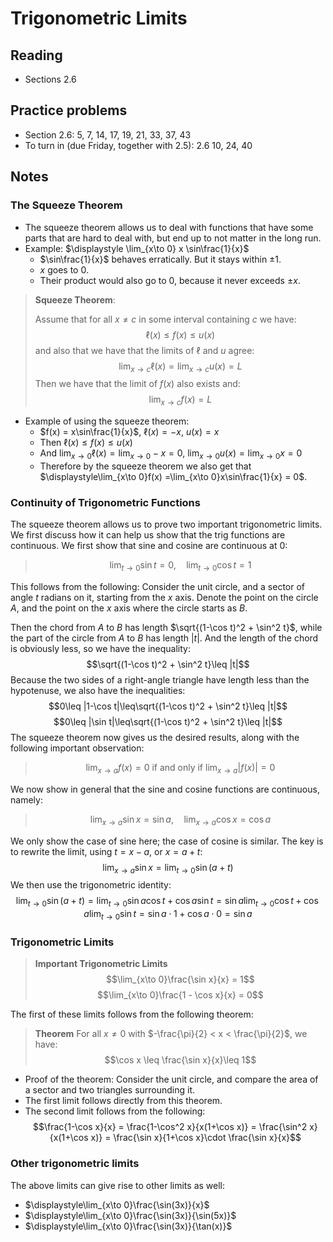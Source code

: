# Trigonometric Limits

## Reading

- Sections 2.6

## Practice problems

- Section 2.6: 5, 7, 14, 17, 19, 21, 33, 37, 43
- To turn in (due Friday, together with 2.5): 2.6 10, 24, 40

## Notes

### The Squeeze Theorem

- The squeeze theorem allows us to deal with functions that have some parts that are hard to deal with, but end up to not matter in the long run.
- Example: $\displaystyle \lim_{x\to 0} x \sin\frac{1}{x}$
    - $\sin\frac{1}{x}$ behaves erratically. But it stays within $\pm 1$.
    - $x$ goes to $0$.
    - Their product would also go to $0$, because it never exceeds $\pm x$.

> **Squeeze Theorem**:
>
> Assume that for all $x\neq c$ in some interval containing $c$ we have:
> $$\ell(x) \leq f(x) \leq u(x)$$
> and also that we have that the limits of $\ell$ and $u$ agree:
> $$\lim_{x\to c}\ell(x) = \lim_{x\to c}u(x) = L$$
> Then we have that the limit of $f(x)$ also exists and:
> $$\lim_{x\to c}f(x) = L$$

- Example of using the squeeze theorem:
    - $f(x) = x\sin\frac{1}{x}$, $\ell(x) = -x$, $u(x) = x$
    - Then $\ell(x) \leq f(x) \leq u(x)$
    - And $\displaystyle\lim_{x\to 0}\ell(x) =  \lim_{x\to 0}-x = 0$, $\displaystyle\lim_{x\to 0}u(x) =  \lim_{x\to 0}x = 0$
    - Therefore by the squeeze theorem we also get that $\displaystyle\lim_{x\to 0}f(x) =\lim_{x\to 0}x\sin\frac{1}{x} = 0$.

###  Continuity of Trigonometric Functions

The squeeze theorem allows us to prove two important trigonometric limits. We first discuss how it can help us show that the trig functions are continuous. We first show that sine and cosine are continuous at $0$:

> $$\lim_{t\to 0}\sin t = 0,\quad \lim_{t\to 0}\cos t = 1$$

This follows from the following: Consider the unit circle, and a sector of angle $t$ radians on it, starting from the $x$ axis. Denote the point on the circle $A$, and the point on the $x$ axis where the circle starts as $B$.

Then the chord from $A$ to $B$ has length $\sqrt{(1-\cos t)^2 + \sin^2 t}$, while the part of the circle from $A$ to $B$ has length $|t|$. And the length of the chord is obviously less, so we have the inequality:
$$\sqrt{(1-\cos t)^2 + \sin^2 t}\leq |t|$$
Because the two sides of a right-angle triangle have length less than the hypotenuse, we also have the inequalities:
$$0\leq |1-\cos t|\leq\sqrt{(1-\cos t)^2 + \sin^2 t}\leq |t|$$
$$0\leq |\sin t|\leq\sqrt{(1-\cos t)^2 + \sin^2 t}\leq |t|$$
The squeeze theorem now gives us the desired results, along with the following important observation:

> $$\lim_{x\to a}f(x) = 0\textrm{ if and only if }\lim_{x\to a}|f(x)| = 0$$

We now show in general that the sine and cosine functions are continuous, namely:

> $$\lim_{x\to a}\sin x = \sin a,\quad \lim_{x\to a}\cos x = \cos a$$

We only show the case of sine here; the case of cosine is similar. The key is to rewrite the limit, using $t = x-a$, or $x=a+t$:
$$\lim_{x\to a}\sin x = \lim_{t\to 0} \sin(a+t)$$
We then use the trigonometric identity:
$$\lim_{t\to 0} \sin(a+t) = \lim_{t\to 0} \sin a \cos t + \cos a \sin t = \sin a \lim_{t\to 0}\cos t + \cos a\lim_{t\to 0} \sin t = \sin a\cdot 1 + \cos a \cdot 0 = \sin a$$

### Trigonometric Limits

> **Important Trigonometric Limits**
> $$\lim_{x\to 0}\frac{\sin x}{x} = 1$$
> $$\lim_{x\to 0}\frac{1 - \cos x}{x} = 0$$

The first of these limits follows from the following theorem:

> **Theorem**
> For all $x\neq 0$ with $-\frac{\pi}{2} < x < \frac{\pi}{2}$, we have:
> $$\cos x \leq \frac{\sin x}{x}\leq 1$$

- Proof of the theorem: Consider the unit circle, and compare the area of a sector and two triangles surrounding it.
- The first limit follows directly from this theorem.
- The second limit follows from the following:
    $$\frac{1-\cos x}{x} = \frac{1-\cos^2 x}{x(1+\cos x)} = \frac{\sin^2 x}{x(1+\cos x)} = \frac{\sin x}{1+\cos x}\cdot \frac{\sin x}{x}$$

### Other trigonometric limits

The above limits can give rise to other limits as well:

- $\displaystyle\lim_{x\to 0}\frac{\sin(3x)}{x}$
- $\displaystyle\lim_{x\to 0}\frac{\sin(3x)}{\sin(5x)}$
- $\displaystyle\lim_{x\to 0}\frac{\sin(3x)}{\tan(x)}$
